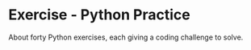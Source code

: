 # Exercise - Python Practice
About forty Python exercises, each giving a coding challenge to solve.
